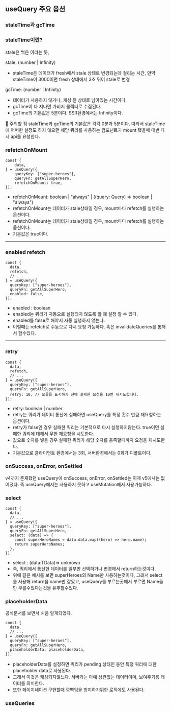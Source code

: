 ## useQuery 주요 옵션

### staleTime과 gcTime

### staleTime이란?

stale은 썩은 이라는 뜻,

stale: (number | Infinity)

- staleTime은 데이터가 fresh에서 stale 상태로 변경되는데 걸리는 시간, 만약 staleTime이 3000이면 fresh 상태에서 3초 뒤어 stale로 변경

gcTime: (number | Infinity)

- 데이터가 사용하지 않거나, 캐싱 된 상태로 남아있는 시간이다.
- gcTime이 다 지나면 가비지 콜렉터로 수집된다.
- gcTime의 기본값은 5분이다. SSR환경에서는 Infinity이다.

📌 주의할 점
staleTime과 gcTime의 기본값은 각각 0분과 5분이다. 따라서 staleTime에 어떠한 설정도 하지 않으면 해당 쿼리를 사용하는 컴포넌트가 mount 됐을때 매번 다시 api를 요청한다.

### refetchOnMount

```
const {
    data,
} = useQuery({
    queryKey: ["super-heroes"],
    queryFn: getAllSuperHero,
    refetchOnMount: true,
});
```

- refetchOnMount: boolean | "always" | ((query: Query) => boolean | "always")
- refetchOnMount는 데이터가 stale상태일 경우, mount마다 refetch를 실행하는 옵션이다.
- refetchOnMount는 데이터가 stale상태일 경우, mount마다 refetch를 실행하는 옵션이다.
- 기본값은 true이다.

---

### enabled refetch

```
const {
  data,
  refetch,
  // ...
} = useQuery({
  queryKey: ["super-heroes"],
  queryFn: getAllSuperHero,
  enabled: false,
});
```

- enabled : boolean
- enabled는 쿼리가 자동으로 실행되지 않도록 할 떄 설정 할 수 있다.
- enabled를 false로 해야지 자동 실행하지 않는다.
- 이럴때는 refetch로 수동으로 다시 요청 가능하다. 혹은 invalidateQueries를 통해서 할수있다.

---

### retry

```
const {
  data,
  refetch,
  // ...
} = useQuery({
  queryKey: ["super-heroes"],
  queryFn: getAllSuperHero,
  retry: 10, // 오류를 표시하기 전에 실패한 요청을 10번 재시도합니다.
});
```

- retry: boolean | number
- retry는 쿼리가 데이터 통신에 실패하면 useQuery를 특정 횟수 만큼 재요청하는 옵션이다.
- retry가 false인 경우 실패한 쿼리는 기본적으로 다시 실행하지않는다. true이면 실패한 쿼리에 대해서 무한 재요청을 시도한다.
- 값으로 숫자를 넣을 경우 실패한 쿼리가 해당 숫자를 충족할때까지 요청을 재시도한다.
- 기본값으로 클라이언트 환경에서는 3회, 서버환경에서는 0회가 디폴트이다.

### onSuccess, onError, onSettled

v4까지 존재했던 useQuery에 onSuccess, onError, onSettled는 이제 v5에서는 없어졌다. 즉 useQuery에서는 사용하지 못하고 useMutation에서 사용가능하다.

### select

```
const {
  data,
  // ...
} = useQuery({
  queryKey: ["super-heroes"],
  queryFn: getAllSuperHero,
  select: (data) => {
    const superHeroNames = data.data.map((hero) => hero.name);
    return superHeroNames;
  },
});
```

- select : (data:TData)=> unknown
- 즉, 쿼리에서 통신한 데이터를 일부만 선택하거나 변경해서 return하는것이다.
- 위에 같은 예시를 보면 superHeroes의 Name만 사용하는것이다, 그래서 select를 사용해 return을 name만 잡았고, useQuery를 부르는곳에서 부르면 Name들만 부를수있다는것을 유추할수있다.

### placeholderData

공식문서를 보면서 처음 알게되었다.

```
const {
  data,
  // ...
} = useQuery({
  queryKey: ["super-heroes"],
  queryFn: getAllSuperHero,
  placeholderData: placeholderData,
});
```

- placeholderData를 설정하면 쿼리가 pending 상태인 동안 특정 쿼리에 대한 placeholder data로 사용된다.
- 그래서 이것은 캐싱되지않느다. 서버와는 아예 상관없는 데이터이며, 보여주기용 데이터를 의미한다.
- 또한 페이지네이션 구현할때 깜빡임을 방지하기위한 로직에도 사용된다.

### useQueries
